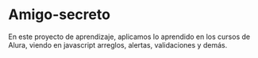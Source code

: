 # Amigo-secreto

En este proyecto de aprendizaje, aplicamos lo aprendido en los cursos de Alura, viendo en javascript arreglos, alertas, validaciones y demás.
